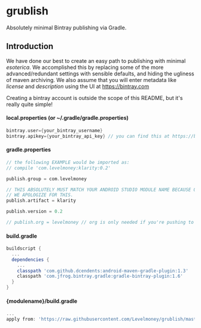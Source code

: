 # grublish
Absolutely minimal Bintray publishing via Gradle.

## Introduction
We have done our best to create an easy path to publishing with minimal _esoterica_. We accomplished this by replacing some of the more advanced/redundant settings with sensible defaults, and hiding the ugliness of maven archiving. We also assume that you will enter metadata like _license_ and _description_ using the UI at https://bintray.com

Creating a bintray account is outside the scope of this README, but it's really quite simple!

#### local.properties (or ~/.gradle/gradle.properties)
```gradle
bintray.user={your_bintray_username}
bintray.apikey={your_bintray_api_key} // you can find this at https://bintray.com/profile/edit
```

#### gradle.properties
```gradle
// the following EXAMPLE would be imported as:
// compile 'com.levelmoney:klarity:0.2'

publish.group = com.levelmoney

// THIS ABSOLUTELY MUST MATCH YOUR ANDROID STUDIO MODULE NAME BECAUSE OF REASONS. 
// WE APOLOGIZE FOR THIS.
publish.artifact = klarity

publish.version = 0.2

// publish.org = levelmoney // org is only needed if you're pushing to a team.
```

#### build.gradle
```gradle
buildscript {
  ...
  dependencies {
    ...
    classpath 'com.github.dcendents:android-maven-gradle-plugin:1.3'
    classpath 'com.jfrog.bintray.gradle:gradle-bintray-plugin:1.6'
  }
}
```

#### {modulename}/build.gradle
```gradle
...
apply from: 'https://raw.githubusercontent.com/Levelmoney/grublish/master/gradle/module.gradle'
```
